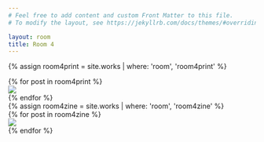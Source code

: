 ```yaml
---
# Feel free to add content and custom Front Matter to this file.
# To modify the layout, see https://jekyllrb.com/docs/themes/#overriding-theme-defaults

layout: room
title: Room 4
---
```


<div id="room4prints"></div>


{% assign room4print = site.works | where: 'room', 'room4print' %}

<div class="prints room4 flex-row space-around">
  {% for post in room4print %}
  <div class="print product">
  	 <a href="{{site.baseurl}}{{post.url}}"><img src="{{site.baseurl}}/img/products/{{post.img1}}"></a>
</div>
  {% endfor %}
</div>

<div id="room4zines" class="full-width">
{% assign room4zine = site.works | where: 'room', 'room4zine' %}

<div class="zines room4 flex-row space-around">
  {% for post in room4zine %}
   <div class="zine product">
  	 <a href="{{site.baseurl}}{{post.url}}"><img src="{{site.baseurl}}/img/products/{{post.img1}}"></a>
</div>
  {% endfor %}
</div>
</div>

